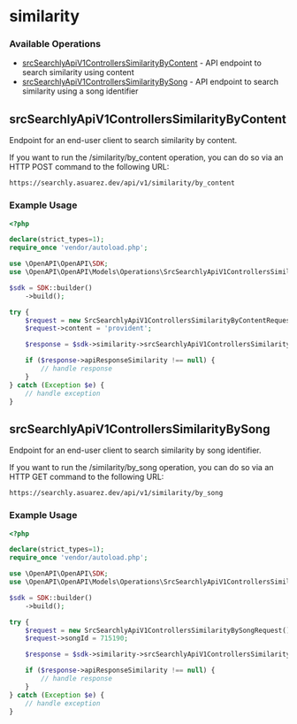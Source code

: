 # similarity

### Available Operations

* [srcSearchlyApiV1ControllersSimilarityByContent](#srcsearchlyapiv1controllerssimilaritybycontent) - API endpoint to search similarity using content
* [srcSearchlyApiV1ControllersSimilarityBySong](#srcsearchlyapiv1controllerssimilaritybysong) - API endpoint to search similarity using a song identifier

## srcSearchlyApiV1ControllersSimilarityByContent

Endpoint for an end-user client to search similarity by content.

If you want to run the /similarity/by_content operation, you can do so via an HTTP POST command to the following URL:

```
https://searchly.asuarez.dev/api/v1/similarity/by_content
```


### Example Usage

```php
<?php

declare(strict_types=1);
require_once 'vendor/autoload.php';

use \OpenAPI\OpenAPI\SDK;
use \OpenAPI\OpenAPI\Models\Operations\SrcSearchlyApiV1ControllersSimilarityByContentRequestBody;

$sdk = SDK::builder()
    ->build();

try {
    $request = new SrcSearchlyApiV1ControllersSimilarityByContentRequestBody();
    $request->content = 'provident';

    $response = $sdk->similarity->srcSearchlyApiV1ControllersSimilarityByContent($request);

    if ($response->apiResponseSimilarity !== null) {
        // handle response
    }
} catch (Exception $e) {
    // handle exception
}
```

## srcSearchlyApiV1ControllersSimilarityBySong

Endpoint for an end-user client to search similarity by song identifier.

If you want to run the /similarity/by_song operation, you can do so via an HTTP GET command to the following URL:

```
https://searchly.asuarez.dev/api/v1/similarity/by_song
```


### Example Usage

```php
<?php

declare(strict_types=1);
require_once 'vendor/autoload.php';

use \OpenAPI\OpenAPI\SDK;
use \OpenAPI\OpenAPI\Models\Operations\SrcSearchlyApiV1ControllersSimilarityBySongRequest;

$sdk = SDK::builder()
    ->build();

try {
    $request = new SrcSearchlyApiV1ControllersSimilarityBySongRequest();
    $request->songId = 715190;

    $response = $sdk->similarity->srcSearchlyApiV1ControllersSimilarityBySong($request);

    if ($response->apiResponseSimilarity !== null) {
        // handle response
    }
} catch (Exception $e) {
    // handle exception
}
```
